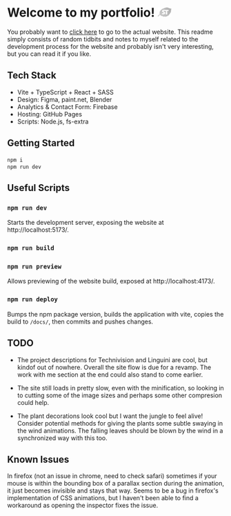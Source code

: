 <h1>
  Welcome to my portfolio!
  <img src="src/assets/leaf-logo.png" style="height: 0.8em;"/>
</h1>

You probably want to [click here](https://todoran.dev/) to go to the actual website. This readme simply consists of random tidbits and notes to myself related to the development process for the website and probably isn't very interesting, but you can read it if you like.

## Tech Stack

* Vite + TypeScript + React + SASS
* Design: Figma, paint.net, Blender
* Analytics & Contact Form: Firebase
* Hosting: GitHub Pages
* Scripts: Node.js, fs-extra

## Getting Started

```
npm i
npm run dev
```

## Useful Scripts

### `npm run dev`

Starts the development server, exposing the website at http://localhost:5173/.

### `npm run build`
### `npm run preview`

Allows previewing of the website build, exposed at http://localhost:4173/.

### `npm run deploy`

Bumps the npm package version, builds the application with vite, copies the build to `/docs/`, then commits and pushes changes.

## TODO

* The project descriptions for Technivision and Linguini are cool, but kindof out of nowhere. Overall the site flow is due for a revamp. The work with me section at the end could also stand to come earlier.

* The site still loads in pretty slow, even with the minification, so looking in to cutting some of the image sizes and perhaps some other compresion could help.

* The plant decorations look cool but I want the jungle to feel alive! Consider potential methods for giving the plants some subtle swaying in the wind animations. The falling leaves should be blown by the wind in a synchronized way with this too.

## Known Issues

In firefox (not an issue in chrome, need to check safari) sometimes if your mouse is within the bounding box of a parallax section during the animation, it just becomes invisible and stays that way. Seems to be a bug in firefox's implementation of CSS animations, but I haven't been able to find a workaround as opening the inspector fixes the issue.